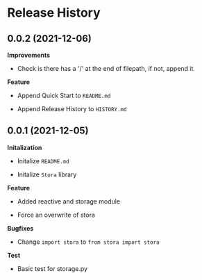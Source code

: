 Release History
===============

0.0.2 (2021-12-06)
-------------------
**Improvements**

- Check is there has a '/' at the end of filepath, if not, append it.

**Feature**

- Append Quick Start to `README.md`

- Append Release History to `HISTORY.md`

0.0.1 (2021-12-05)
-------------------

**Initalization**

- Initalize `README.md`

- Initalize `Stora` library

**Feature**

- Added reactive and storage module
  
- Force an overwrite of stora

**Bugfixes**

- Change `import stora` to `from stora import stora`

**Test**

- Basic test for storage.py